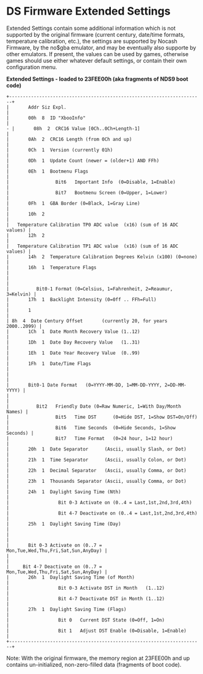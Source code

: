 # DS Firmware Extended Settings


Extended Settings contain some additional information which is not
supported by the original firmware (current century, date/time formats,
temperature calibration, etc.), the settings are supported by Nocash
Firmware, by the no\$gba emulator, and may be eventually also supporte
by other emulators. If present, the values can be used by games,
otherwise games should use either whatever default settings, or contain
their own configuration menu.

**Extended Settings - loaded to 23FEE00h (aka fragments of NDS9 boot
code)**

```
+-----------------------------------------------------------------------+
|       Addr Siz Expl.                                                  |
|       00h  8  ID "XbooInfo"                                           |
- |       08h  2  CRC16 Value [0Ch..0Ch+Length-1]                         |
|       0Ah  2  CRC16 Length (from 0Ch and up)                          |
|       0Ch  1  Version (currently 01h)                                 |
|       0Dh  1  Update Count (newer = (older+1) AND FFh)                |
|       0Eh  1  Bootmenu Flags                                          |
|                 Bit6   Important Info  (0=Disable, 1=Enable)          |
|                 Bit7   Bootmenu Screen (0=Upper, 1=Lower)             |
|       0Fh  1  GBA Border (0=Black, 1=Gray Line)                       |
|       10h  2                                                          |
|   Temperature Calibration TP0 ADC value  (x16) (sum of 16 ADC values) |
|       12h  2                                                          |
|   Temperature Calibration TP1 ADC value  (x16) (sum of 16 ADC values) |
|       14h  2  Temperature Calibration Degrees Kelvin (x100) (0=none)  |
|       16h  1  Temperature Flags                                       |
|                                                                       |
|          Bit0-1 Format (0=Celsius, 1=Fahrenheit, 2=Reaumur, 3=Kelvin) |
|       17h  1  Backlight Intensity (0=0ff .. FFh=Full)                 |
|       1                                                               |
| 8h  4  Date Century Offset       (currently 20, for years 2000..2099) |
|       1Ch  1  Date Month Recovery Value (1..12)                       |
|       1Dh  1  Date Day Recovery Value   (1..31)                       |
|       1Eh  1  Date Year Recovery Value  (0..99)                       |
|       1Fh  1  Date/Time Flags                                         |
|                                                                       |
|       Bit0-1 Date Format   (0=YYYY-MM-DD, 1=MM-DD-YYYY, 2=DD-MM-YYYY) |
|                                                                       |
|          Bit2   Friendly Date (0=Raw Numeric, 1=With Day/Month Names) |
|                 Bit5   Time DST      (0=Hide DST, 1=Show DST=On/Off)  |
|                 Bit6   Time Seconds  (0=Hide Seconds, 1=Show Seconds) |
|                 Bit7   Time Format   (0=24 hour, 1=12 hour)           |
|       20h  1  Date Separator      (Ascii, usually Slash, or Dot)      |
|       21h  1  Time Separator      (Ascii, usually Colon, or Dot)      |
|       22h  1  Decimal Separator   (Ascii, usually Comma, or Dot)      |
|       23h  1  Thousands Separator (Ascii, usually Comma, or Dot)      |
|       24h  1  Daylight Saving Time (Nth)                              |
|                  Bit 0-3 Activate on (0..4 = Last,1st,2nd,3rd,4th)    |
|                  Bit 4-7 Deactivate on (0..4 = Last,1st,2nd,3rd,4th)  |
|       25h  1  Daylight Saving Time (Day)                              |
|                                                                       |
|       Bit 0-3 Activate on (0..7 = Mon,Tue,Wed,Thu,Fri,Sat,Sun,AnyDay) |
|                                                                       |
|     Bit 4-7 Deactivate on (0..7 = Mon,Tue,Wed,Thu,Fri,Sat,Sun,AnyDay) |
|       26h  1  Daylight Saving Time (of Month)                         |
|                  Bit 0-3 Activate DST in Month   (1..12)              |
|                  Bit 4-7 Deactivate DST in Month (1..12)              |
|       27h  1  Daylight Saving Time (Flags)                            |
|                  Bit 0   Current DST State (0=Off, 1=On)              |
|                  Bit 1   Adjust DST Enable (0=Disable, 1=Enable)      |
+-----------------------------------------------------------------------+
```

Note: With the original firmware, the memory region at 23FEE00h and up
contains un-initialized, non-zero-filled data (fragments of boot code).



